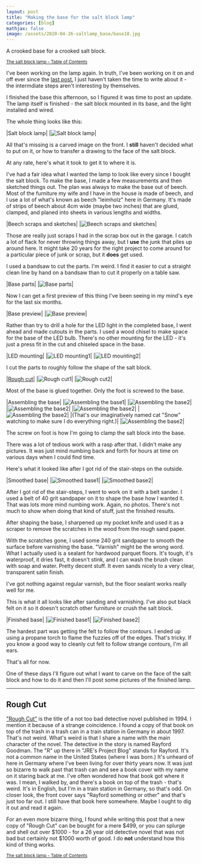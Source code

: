 ```yaml
---
layout: post
title: "Making the base for the salt block lamp"
categories: [blog]
mathjax: false
image: /assets/2020-04-26-saltlamp_base/base18.jpg
---
```

A crooked base for a crooked salt block.

<sub>[The salt block lamp - Table of Contents](1-saltlamp-toc)</sub> 

I've been working on the lamp again.  In truth, I've been working on it on and off ever since the [last post.](saltlampcutting)  I just haven't taken the time to write about it - the intermdiate steps aren't interesting by themselves.

I finished the base this afternoon, so I figured it was time to post an update.  The lamp itself is finished - the salt block mounted in its base, and the light installed and wired.

The whole thing looks like this:

|Salt block lamp|
|![Salt block lamp](/assets/2020-04-26-saltlamp_base/base18.jpg)|

All that's missing is a carved image on the front.  I **still** haven't decided what to put on it, or how to transfer a drawing to the face of the salt block.

At any rate, here's what it took to get it to where it is.

I've had a fair idea what I wanted the lamp to look like every since I bought the salt block.  To make the base, I made a few measurements and then sketched things out.  The plan was always to make the base out of beech.  Most of the furniture my wife and I have in the house is made of beech, and I use a lot of what's known as beech "leimholz" here in Germany.  It's made of strips of beech about 4cm wide (maybe two inches) that are glued, clamped, and planed into sheets in various lengths and widths.

|Beech scraps and sketches|
|![Beech scraps and sketches](/assets/2020-04-26-saltlamp_base/base1.jpg)|

Those are really just scraps I had in the scrap box out in the garage.  I catch a lot of flack for never throwing things away, but I **use** the junk that piles up around here.  It might take 20 years for the right project to come around for a particular piece of junk or scrap, but it **does** get used.

I used a bandsaw to cut the parts.  I'm weird.  I find it easier to cut a straight clean line by hand on a bandsaw than to cut it properly on a table saw.

|Base parts|
|![Base parts](/assets/2020-04-26-saltlamp_base/base2.jpg)|

Now I can get a first preview of this thing I've been seeing in my mind's eye for the last six months.

|Base preview|
|![Base preview](/assets/2020-04-26-saltlamp_base/base3.jpg)|

Rather than try to drill a hole for the LED light in the completed base, I went ahead and made cutouts in the parts.  I used a wood chisel to make space for the base of the LED bulb.  There's no other mounting for the LED - it's just a press fit in the cut and chiseled space in the base.

|LED mounting|
|![LED mounting1](/assets/2020-04-26-saltlamp_base/base4.jpg)|
|![LED mounting2](/assets/2020-04-26-saltlamp_base/base5.jpg)|

I cut the parts to roughly follow the shape of the salt block.

|[Rough cut](#rough-cut)|
|![Rough cut1](/assets/2020-04-26-saltlamp_base/base6.jpg)|
|![Rough cut2](/assets/2020-04-26-saltlamp_base/base7.jpg)|

Most of the base is glued together.  Only the foot is screwed to the base.

|Assembling the base|
|![Assembling the base1](/assets/2020-04-26-saltlamp_base/base8.jpg)|
|![Assembling the base2](/assets/2020-04-26-saltlamp_base/base9.jpg)|
|![Assembling the base2](/assets/2020-04-26-saltlamp_base/base10.jpg)|
|![Assembling the base2](/assets/2020-04-26-saltlamp_base/base11.jpg)|
|![Assembling the base2](/assets/2020-04-26-saltlamp_base/base12.jpg)|
|(That's our imaginatively named cat "Snow" watching to make sure I do everything right.)|
|![Assembling the base2](/assets/2020-04-26-saltlamp_base/base13.jpg)|

The screw on foot is how I'm going to clamp the salt block into the base.

There was a lot of tedious work with a rasp after that.  I didn't make any pictures.  It was just mind numbing back and forth for hours at time on various days when I could find time.

Here's what it looked like after I got rid of the stair-steps on the outside.

|Smoothed base|
|![Smoothed base1](/assets/2020-04-26-saltlamp_base/base14.jpg)|
|![Smoothed base2](/assets/2020-04-26-saltlamp_base/base15.jpg)|

After I got rid of the stair-steps, I went to work on it with a belt sander.  I used a belt of 40 grit sandpaper on it to shape the base how I wanted it.  That was lots more mind numbing work.  Again, no photos.  There's not much to show when doing that kind of stuff, just the finished results.

After shaping the base, I sharpened up my pocket knife and used it as a scraper to remove the scratches in the wood from the rough sand paper.

With the scratches gone, I used some 240 grit sandpaper to smooth the surface before varnishing the base.  "Varnish" might be the wrong word.  What I actually used is a sealant for hardwood parquet floors.  It's tough, it's waterproof, it dries fast, it doesn't stink, and I can wash the brush clean with soap and water.  Pretty decent stuff.  It even sands nicely to a very clear, transparent satin finish.

I've got nothing against regular varnish, but the floor sealant works really well for me.

This is what it all looks like after sanding and varnishing.  I've also put black felt on it so it doesn't scratch other furniture or crush the salt block.

|Finished base|
|![Finished base1](/assets/2020-04-26-saltlamp_base/base16.jpg)|
|![Finished base2](/assets/2020-04-26-saltlamp_base/base17.jpg)|

The hardest part was getting the felt to follow the contours.  I ended up using a propane torch to flame the fuzzies off of the edges.  That's tricky.  If you know a good way to cleanly cut felt to follow strange contours, I'm all ears.

That's all for now.

One of these days I'll figure out what I want to carve on the face of the salt block and how to do it and then I'll post some pictures of the finished lamp.

------

## Rough Cut 

["Rough Cut"](https://www.amazon.com/Rough-Goodman-Bradley-Mystery-Stan-Cutler/dp/0451182537) is the title of a not too bad detective novel published in 1994.  I mention it because of a strange coincidence.  I found a copy of that book on top of the trash in a trash can in a train station in Germany in about 1997.  That's not weird.  What's weird is that I share a name with the main character of the novel.  The detective in the story is named Rayford Goodman.  The "R" up there in "JRE's Project Blog" stands for Rayford.  It's not a common name in the United States (where I was born.)  It's unheard of here in Germany where I've been living for over thirty years now.  It was just so bizarre to walk past that trash can and see a book cover with my name on it staring back at me.  I've often wondered how that book got where it was.  I mean, I walked by, and there's a book on top of the trash - that's weird.  It's in English, but I'm in a train station in Germany, so that's odd.  On closer look, the front cover says "Rayford something or other" and that's just too far out. I still have that book here somewhere.  Maybe I ought to dig it out and read it again.

For an even more bizarre thing, I found while writing this post that a new copy of "Rough Cut" can be bought for a mere $499, or you can splurge and shell out over $1000 - for a 26 year old detective novel that was not bad but certainly not $1000 worth of good.  I do **not** understand how this kind of thing works.

<sub>[The salt block lamp - Table of Contents](1-saltlamp-toc)</sub> 


